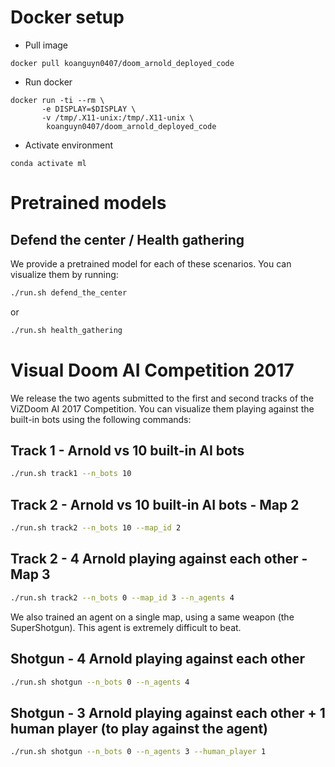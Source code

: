 # Docker setup
* Pull image
```
docker pull koanguyn0407/doom_arnold_deployed_code
```
* Run docker
```
docker run -ti --rm \
       -e DISPLAY=$DISPLAY \
       -v /tmp/.X11-unix:/tmp/.X11-unix \
        koanguyn0407/doom_arnold_deployed_code
```
* Activate environment
```
conda activate ml
```
# Pretrained models

## Defend the center / Health gathering

We provide a pretrained model for each of these scenarios. You can visualize them by running:

```bash
./run.sh defend_the_center
```

or

```bash
./run.sh health_gathering
```

# Visual Doom AI Competition 2017

We release the two agents submitted to the first and second tracks of the ViZDoom AI 2017 Competition. You can visualize them playing against the built-in bots using the following commands:

## Track 1 - Arnold vs 10 built-in AI bots
```bash
./run.sh track1 --n_bots 10
```

## Track 2 - Arnold vs 10 built-in AI bots - Map 2
```bash
./run.sh track2 --n_bots 10 --map_id 2
```

## Track 2 - 4 Arnold playing against each other - Map 3
```bash
./run.sh track2 --n_bots 0 --map_id 3 --n_agents 4
```

We also trained an agent on a single map, using a same weapon (the SuperShotgun). This agent is extremely difficult to beat.

## Shotgun - 4 Arnold playing against each other
```bash
./run.sh shotgun --n_bots 0 --n_agents 4
```

## Shotgun - 3 Arnold playing against each other + 1 human player (to play against the agent)
```bash
./run.sh shotgun --n_bots 0 --n_agents 3 --human_player 1
```